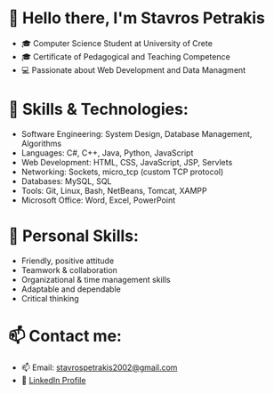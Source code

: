 # 👋 Hello there, I'm Stavros Petrakis 
- 🎓 Computer Science Student at University of Crete
- 🎓 Certificate of Pedagogical and Teaching Competence
- 💻 Passionate about Web Development and Data Managment

# 🚀 Skills & Technologies:
- Software Engineering: System Design, Database Management, Algorithms
- Languages: C#, C++, Java, Python, JavaScript  
- Web Development: HTML, CSS, JavaScript, JSP, Servlets
- Networking: Sockets, micro_tcp (custom TCP protocol)
- Databases: MySQL, SQL  
- Tools: Git, Linux, Bash, NetBeans, Tomcat, XAMPP
- Microsoft Office: Word, Excel, PowerPoint

# 👤 Personal Skills:
- Friendly, positive attitude
- Teamwork & collaboration
- Organizational & time management skills
- Adaptable and dependable
- Critical thinking

# 📫 Contact me: 
- 📫 Email: stavrospetrakis2002@gmail.com 
- 🔗 [LinkedIn Profile](https://www.linkedin.com/in/Σταύροε-Πετράκης-123456/)
